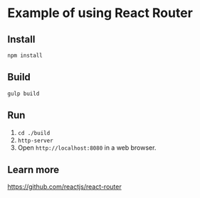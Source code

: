 # Example of using React Router

## Install

`npm install`

## Build

`gulp build`

## Run

1. `cd ./build`
2. `http-server`
3. Open `http://localhost:8080` in a web browser.

## Learn more

https://github.com/reactjs/react-router
